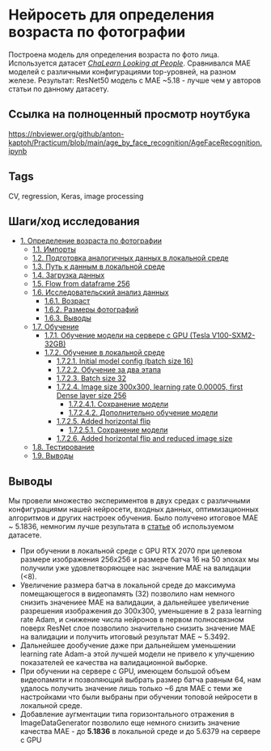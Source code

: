 # Нейросеть для определения возраста по фотографии

Построена модель для определения возраста по фото лица. Используется датасет <em><a href="http://chalearnlap.cvc.uab.es/dataset/26/description/" target="_blank">ChaLearn Looking at People</a></em>. Сравнивался MAE моделей с различными конфигурациями top-уровней, на разном железе. Результат: ResNet50 модель с MAE ~5.18 - лучше чем у авторов статьи по данному датасету. 

## Ссылка на полноценный просмотр ноутбука

https://nbviewer.org/github/anton-kaptoh/Practicum/blob/main/age_by_face_recognition/AgeFaceRecognition.ipynb

## Tags
CV, regression, Keras, image processing 


## Шаги/ход исследования

- [1. Определение возраста по фотографии](#1.-Определение-возраста-по-фотографии)
  - [1.1. Импорты](#1.1.-Импорты)
  - [1.2. Подготовка аналогичных данных в локальной среде](#1.2.-Подготовка-аналогичных-данных-в-локальной-среде)
  - [1.3. Путь к данным в локальной среде](#1.3.-Путь-к-данным-в-локальной-среде)
  - [1.4. Загрузка данных](#1.4.-Загрузка-данных)
  - [1.5. Flow from dataframe 256](#1.5.-Flow-from-dataframe-256)
  - [1.6. Исследовательский анализ данных](#1.6.-Исследовательский-анализ-данных)
    - [1.6.1. Возраст](#1.6.1.-Возраст)
    - [1.6.2. Размеры фотографий](#1.6.2.-Размеры-фотографий)
    - [1.6.3. Выводы](#1.6.3.-Выводы)
  - [1.7. Обучение](#1.7.-Обучение)
    - [1.7.1. Обучение модели на сервере с GPU (Tesla V100-SXM2-32GB)](#1.7.1.-Обучение-модели-на-сервере-с-GPU-(Tesla-V100-SXM2-32GB))
    - [1.7.2. Обучение в локальной среде](#1.7.2.-Обучение-в-локальной-среде)
      - [1.7.2.1. Initial model config (batch size 16)](#1.7.2.1.-Initial-model-config-(batch-size-16))
      - [1.7.2.2. Обучение за два этапа](#1.7.2.2.-Обучение-за-два-этапа)
      - [1.7.2.3. Batch size 32](#1.7.2.3.-Batch-size-32)
      - [1.7.2.4. Image size 300x300, learning rate 0.00005, first Dense layer size 256](#1.7.2.4.-Image-size-300x300,-learning-rate-0.00005,-first-Dense-layer-size-256)
        - [1.7.2.4.1. Сохранение модели](#1.7.2.4.1.-Сохранение-модели)
        - [1.7.2.4.2. Дополнительно обучение модели](#1.7.2.4.2.-Дополнительно-обучение-модели)
      - [1.7.2.5. Added horizontal flip](#1.7.2.5.-Added-horizontal-flip)
        - [1.7.2.5.1. Сохранение модели](#1.7.2.5.1.-Сохранение-модели)
      - [1.7.2.6. Added horizontal flip and reduced image size](#1.7.2.6.-Added-horizontal-flip-and-reduced-image-size)
  - [1.8. Тестирование](#1.8.-Тестирование)
  - [1.9. Выводы](#1.9.-Выводы)

## Выводы
Мы провели множество экспериментов в двух средах с различными конфигурациями нашей нейросети, входных данных, оптимизационных алгоритмов и других настроек обучения. Было получено итоговое MAE ~ 5.1836, немногим лучше результата в <a href='http://people.ee.ethz.ch/~timofter/publications/Agustsson-FG-2017.pdf'>статье</a> об используемом датасете.

* При обучении в локальной среде с GPU RTX 2070 при целевом размере изображения 256x256 и размере батча 16 на 50 эпохах мы получили уже удовлетворяющее нас значение MAE на валидации (<8). 
* Увеличение размера батча в локальной среде до максимума помещающегося в видеопамять (32) позволило нам немного снизить значениее MAE на валидации, а дальнейшее увеличение разрешения изображения до 300x300, уменьшение в 2 раза learning rate Adam, и снижение числа нейронов в первом полносвязном поверх ResNet слое позволило значительно снизить значение MAE на валидации и получить итоговый результат MAE ~ 5.3492.
* Дальнейшее дообучение даже при дальнейшем уменьшении learning rate Adam-а этой лучшей модели не привело к улучшению показателей ее качества на валидационной выборке.
* При обучении на сервере с GPU, имеющем большой объем видеопамяти и позволяющий выбрать размер батча равным 64, нам удалось получить значение лишь только ~6 для MAE с теми же настройками что были выбраны при обучении топовой нейросети в локальной среде.
* Добавление аугментации типа горизонтального отражения в ImageDataGenerator позволило еще немного снизить значение качества MAE - до <b>5.1836</b> в локальной среде и до 5.6379 на сервере с GPU